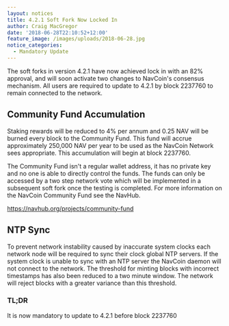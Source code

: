 ```yaml
---
layout: notices
title: 4.2.1 Soft Fork Now Locked In
author: Craig MacGregor
date: '2018-06-28T22:10:52+12:00'
feature_image: /images/uploads/2018-06-28.jpg
notice_categories:
  - Mandatory Update
---
```

The soft forks in version 4.2.1 have now achieved lock in with an 82% approval, and will soon activate two changes to NavCoin's consensus mechanism. All users are required to update to 4.2.1 by block 2237760 to remain connected to the network.
<!--more-->

## Community Fund Accumulation

Staking rewards will be reduced to 4% per annum and 0.25 NAV will be burned every block to the Community Fund. This fund will accrue approximately 250,000 NAV per year to be used as the NavCoin Network sees appropriate. This accumulation will begin at block 2237760.

The Community Fund isn't a regular wallet address, it has no private key and no one is able to directly control the funds. The funds can only be accessed by a two step network vote which will be implemented in a subsequent soft fork once the testing is completed. For more information on the NavCoin Community Fund see the NavHub.

<https://navhub.org/projects/community-fund>

## NTP Sync

To prevent network instability caused by inaccurate system clocks each network node will be required to sync their clock global NTP servers. If the system clock is unable to sync with an NTP server the NavCoin daemon will not connect to the network. The threshold for minting blocks with incorrect timestamps has also been reduced to a two minute window. The network will reject blocks with a greater variance than this threshold.

### TL;DR 

It is now mandatory to update to 4.2.1 before block 2237760
